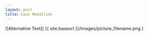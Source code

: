 ```yaml
---
layout: post
title: Cast Medallion
---
```


![Alternative Text]( {{ site.baseurl }}/images/picture_filename.png )

